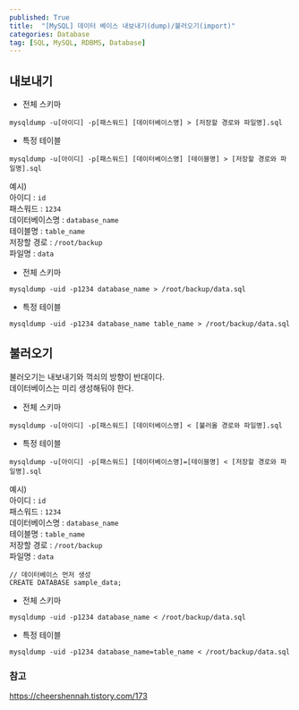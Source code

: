 ```yaml
---
published: True
title:  "[MySQL] 데이터 베이스 내보내기(dump)/불러오기(import)"
categories: Database
tag: [SQL, MySQL, RDBMS, Database]
---
```


## 내보내기
- 전체 스키마
```
mysqldump -u[아이디] -p[패스워드] [데이터베이스명] > [저장할 경로와 파일명].sql
```
- 특정 테이블
```
mysqldump -u[아이디] -p[패스워드] [데이터베이스명] [테이블명] > [저장할 경로와 파일명].sql
```

예시)  
아이디 : ```id```  
패스워드 : ```1234```  
데이터베이스명 : ```database_name```  
테이블명 : ```table_name```  
저장할 경로 : ```/root/backup```  
파일명 : ```data```

- 전체 스키마  
```
mysqldump -uid -p1234 database_name > /root/backup/data.sql
```
- 특정 테이블  
```
mysqldump -uid -p1234 database_name table_name > /root/backup/data.sql
```


## 불러오기

불러오기는 내보내기와 꺽쇠의 방향이 반대이다.  
데이터베이스는 미리 생성해둬야 한다.

- 전체 스키마
```
mysqldump -u[아이디] -p[패스워드] [데이터베이스명] < [불러올 경로와 파일명].sql
```
- 특정 테이블
```
mysqldump -u[아이디] -p[패스워드] [데이터베이스명]=[테이블명] < [저장할 경로와 파일명].sql
```

예시)  
아이디 : ```id```  
패스워드 : ```1234```  
데이터베이스명 : ```database_name```  
테이블명 : ```table_name```  
저장할 경로 : ```/root/backup```  
파일명 : ```data```


```
// 데이터베이스 먼저 생성
CREATE DATABASE sample_data;
```
- 전체 스키마  
```
mysqldump -uid -p1234 database_name < /root/backup/data.sql
```
- 특정 테이블  
```
mysqldump -uid -p1234 database_name=table_name < /root/backup/data.sql
```

### 참고
https://cheershennah.tistory.com/173